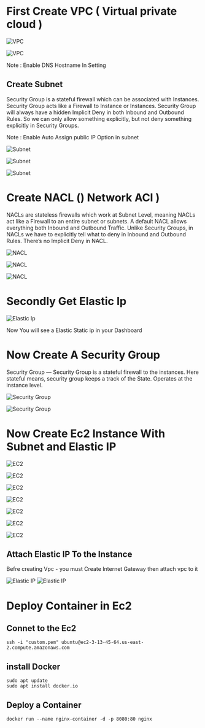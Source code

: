# First Create VPC ( Virtual private cloud )

![VPC](./4_vpc.png)


![VPC](./5_vpc.png)

Note : Enable DNS Hostname In Setting

## Create Subnet 


Security Group is a stateful firewall which can be associated with Instances. Security Group acts like a Firewall to Instance or Instances. Security Group will always have a hidden Implicit Deny in both Inbound and Outbound Rules. So we can only allow something explicitly, but not deny something explicitly in Security Groups.

Note : Enable Auto Assign public IP  Option in subnet 

![Subnet](./6_subnet.png)


![Subnet](./7_subnet.png)

![Subnet](./00_subnet.png)



# Create NACL () Network ACl )

NACLs are stateless firewalls which work at Subnet Level, meaning NACLs act like a Firewall to an entire subnet or subnets. A default NACL allows everything both Inbound and Outbound Traffic. Unlike Security Groups, in NACLs we have to explicitly tell what to deny in Inbound and Outbound Rules. There’s no Implicit Deny in NACL.



![NACL](./12_nacl.png)


![NACL](./13_nacl.png)


![NACL](./14_nacl.png)



# Secondly Get Elastic Ip 


![Elastic Ip](./8_elasticip.png)



Now You will see a Elastic Static ip in your Dashboard





#  Now Create A Security Group 

Security Group — Security Group is a stateful firewall to the instances. Here stateful means, security group keeps a track of the State. Operates at the instance level.


![Security Group](./10_sg.png)


![Security Group](./11_sg.png)




# Now Create Ec2 Instance With Subnet and Elastic IP


![EC2](./1_ec2.png)

![EC2](./2_ec2.png)

![EC2](./3_ec2.png)

![EC2](./4_ec2.png)

![EC2](./5_ec2.png)

![EC2](./6_ec2.png)

![EC2](./7_ec2.png)



## Attach Elastic IP To the Instance

Befre creating Vpc - you must Create Internet Gateway then attach vpc to it

![Elastic IP](./elasticip_associate.png)
![Elastic IP](./elasticip_associate_2.png)



# Deploy Container in Ec2

## Connet to the Ec2

```shell
ssh -i "custom.pem" ubuntu@ec2-3-13-45-64.us-east-2.compute.amazonaws.com
```

## install Docker 

```shell
sudo apt update
sudo apt install docker.io
```

## Deploy a Container 

```shell
docker run --name nginx-container -d -p 8080:80 nginx
```